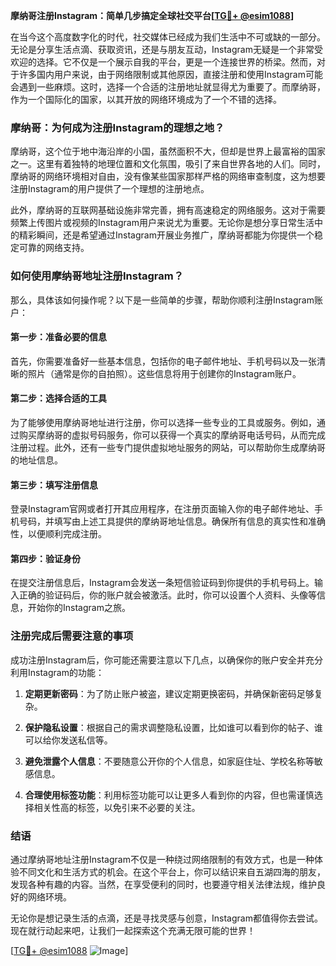 **摩纳哥注册Instagram：简单几步搞定全球社交平台[[TG💪+ @esim1088](https://t.me/s/esim1088)]**

在当今这个高度数字化的时代，社交媒体已经成为我们生活中不可或缺的一部分。无论是分享生活点滴、获取资讯，还是与朋友互动，Instagram无疑是一个非常受欢迎的选择。它不仅是一个展示自我的平台，更是一个连接世界的桥梁。然而，对于许多国内用户来说，由于网络限制或其他原因，直接注册和使用Instagram可能会遇到一些麻烦。这时，选择一个合适的注册地址就显得尤为重要了。而摩纳哥，作为一个国际化的国家，以其开放的网络环境成为了一个不错的选择。

### **摩纳哥：为何成为注册Instagram的理想之地？**

摩纳哥，这个位于地中海沿岸的小国，虽然面积不大，但却是世界上最富裕的国家之一。这里有着独特的地理位置和文化氛围，吸引了来自世界各地的人们。同时，摩纳哥的网络环境相对自由，没有像某些国家那样严格的网络审查制度，这为想要注册Instagram的用户提供了一个理想的注册地点。

此外，摩纳哥的互联网基础设施非常完善，拥有高速稳定的网络服务。这对于需要频繁上传图片或视频的Instagram用户来说尤为重要。无论你是想分享日常生活中的精彩瞬间，还是希望通过Instagram开展业务推广，摩纳哥都能为你提供一个稳定可靠的网络支持。

### **如何使用摩纳哥地址注册Instagram？**

那么，具体该如何操作呢？以下是一些简单的步骤，帮助你顺利注册Instagram账户：

#### **第一步：准备必要的信息**
首先，你需要准备好一些基本信息，包括你的电子邮件地址、手机号码以及一张清晰的照片（通常是你的自拍照）。这些信息将用于创建你的Instagram账户。

#### **第二步：选择合适的工具**
为了能够使用摩纳哥地址进行注册，你可以选择一些专业的工具或服务。例如，通过购买摩纳哥的虚拟号码服务，你可以获得一个真实的摩纳哥电话号码，从而完成注册过程。此外，还有一些专门提供虚拟地址服务的网站，可以帮助你生成摩纳哥的地址信息。

#### **第三步：填写注册信息**
登录Instagram官网或者打开其应用程序，在注册页面输入你的电子邮件地址、手机号码，并填写由上述工具提供的摩纳哥地址信息。确保所有信息的真实性和准确性，以便顺利完成注册。

#### **第四步：验证身份**
在提交注册信息后，Instagram会发送一条短信验证码到你提供的手机号码上。输入正确的验证码后，你的账户就会被激活。此时，你可以设置个人资料、头像等信息，开始你的Instagram之旅。

### **注册完成后需要注意的事项**

成功注册Instagram后，你可能还需要注意以下几点，以确保你的账户安全并充分利用Instagram的功能：

1. **定期更新密码**：为了防止账户被盗，建议定期更换密码，并确保新密码足够复杂。
   
2. **保护隐私设置**：根据自己的需求调整隐私设置，比如谁可以看到你的帖子、谁可以给你发送私信等。

3. **避免泄露个人信息**：不要随意公开你的个人信息，如家庭住址、学校名称等敏感信息。

4. **合理使用标签功能**：利用标签功能可以让更多人看到你的内容，但也需谨慎选择相关性高的标签，以免引来不必要的关注。

### **结语**

通过摩纳哥地址注册Instagram不仅是一种绕过网络限制的有效方式，也是一种体验不同文化和生活方式的机会。在这个平台上，你可以结识来自五湖四海的朋友，发现各种有趣的内容。当然，在享受便利的同时，也要遵守相关法律法规，维护良好的网络环境。

无论你是想记录生活的点滴，还是寻找灵感与创意，Instagram都值得你去尝试。现在就行动起来吧，让我们一起探索这个充满无限可能的世界！

[[TG💪+ @esim1088](https://t.me/s/esim1088) ![Image](https://i.postimg.cc/4NQfJmqS/Snipaste-2025-05-13-00-14-12.png)]